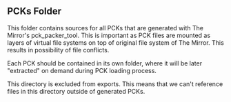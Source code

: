## PCKs Folder

This folder contains sources for all PCKs that are generated with The Mirror's pck_packer_tool. This is important as PCK files are mounted as layers of virtual file systems on top of original file system of The Mirror. This results in possibility of file conflicts.

Each PCK should be contained in its own folder, where it will be later "extracted" on demand during PCK loading process.

This directory is excluded from exports. This means that we can't reference files in this directory outside of generated PCKs.
